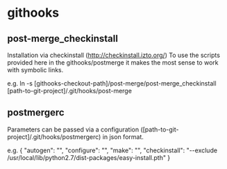 githooks
========

post-merge_checkinstall
-----------------------
Installation via checkinstall (http://checkinstall.izto.org/)
To use the scripts provided here in the githooks/postmerge it makes the most sense to work with symbolic links.

e.g.
ln -s  [githooks-checkout-path]/post-merge/post-merge_checkinstall [path-to-git-project]/.git/hooks/post-merge

postmergerc
-----------

Parameters can be passed via a configuration ([path-to-git-project]/.git/hooks/postmergerc) in json format.

e.g.
{
  "autogen": "",
  "configure": "",
  "make": "",
  "checkinstall": "--exclude /usr/local/lib/python2.7/dist-packages/easy-install.pth"
}

